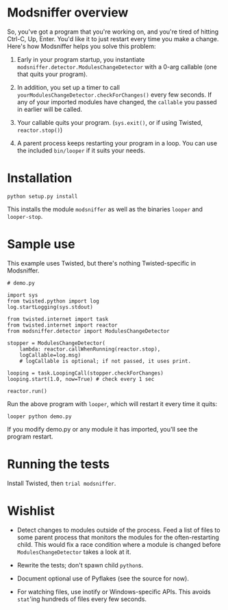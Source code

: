 Modsniffer overview
==============

So, you've got a program that you're working on, and you're tired of
hitting Ctrl-C, Up, Enter.  You'd like it to just restart every time you
make a change.  Here's how Modsniffer helps you solve this problem:

1.	Early in your program startup, you instantiate
	`modsniffer.detector.ModulesChangeDetector` with a 0-arg callable
	(one that quits your program).

2.	In addition, you set up a timer to call `yourModulesChangeDetector.checkForChanges()`
	every few seconds.  If any of your imported modules have changed,
	the `callable` you passed in earlier will be called.

3.	Your callable quits your program. (`sys.exit()`, or if using Twisted, `reactor.stop()`)

4.	A parent process keeps restarting your program in a loop.  You can use
	the included `bin/looper` if it suits your needs.


Installation
========
`python setup.py install`

This installs the module `modsniffer` as well as the binaries `looper` and `looper-stop`.


Sample use
========
This example uses Twisted, but there's nothing Twisted-specific in Modsniffer.

```
# demo.py

import sys
from twisted.python import log
log.startLogging(sys.stdout)

from twisted.internet import task
from twisted.internet import reactor
from modsniffer.detector import ModulesChangeDetector

stopper = ModulesChangeDetector(
	lambda: reactor.callWhenRunning(reactor.stop),
	logCallable=log.msg)
	# logCallable is optional; if not passed, it uses print.

looping = task.LoopingCall(stopper.checkForChanges)
looping.start(1.0, now=True) # check every 1 sec

reactor.run()
```

Run the above program with `looper`, which will restart it every time it quits:

```
looper python demo.py
```

If you modify demo.py or any module it has imported, you'll see the program restart.


Running the tests
=============

Install Twisted, then `trial modsniffer`.


Wishlist
=====
*	Detect changes to modules outside of the process.  Feed a list of files
	to some parent process that monitors the modules for the often-restarting child.
	This would fix a race condition where a module is changed before
	`ModulesChangeDetector` takes a look at it.

*	Rewrite the tests; don't spawn child `python`s.

*	Document optional use of Pyflakes (see the source for now).

*	For watching files, use inotify or Windows-specific APIs.  This avoids
	`stat`'ing hundreds of files every few seconds.
